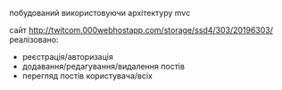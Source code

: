 побудований використовуючи архітектуру mvc

сайт http://twitcom.000webhostapp.com/storage/ssd4/303/20196303/
реалізовано:
- реєстрація/авторизація
- додавання/редагування/видалення постів
- перегляд постів користувача/всіх 
